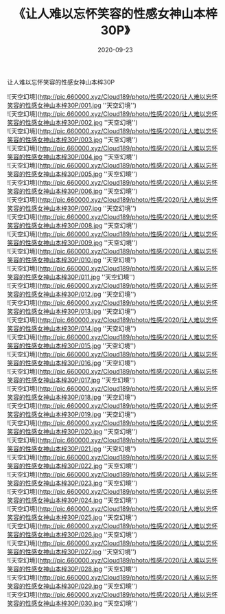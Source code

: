 ﻿---
layout: post
title:  《让人难以忘怀笑容的性感女神山本梓30P》
date:   2020-09-23
img: http://pic.660000.xyz/Cloud189/photo/性感/2020/让人难以忘怀笑容的性感女神山本梓30P/000.jpg
categories: [美女, 性感, 泳衣]
---

让人难以忘怀笑容的性感女神山本梓30P



![天空幻境](http://pic.660000.xyz/Cloud189/photo/性感/2020/让人难以忘怀笑容的性感女神山本梓30P/001.jpg ''天空幻境'') <br>
![天空幻境](http://pic.660000.xyz/Cloud189/photo/性感/2020/让人难以忘怀笑容的性感女神山本梓30P/002.jpg ''天空幻境'') <br>
![天空幻境](http://pic.660000.xyz/Cloud189/photo/性感/2020/让人难以忘怀笑容的性感女神山本梓30P/003.jpg ''天空幻境'') <br>
![天空幻境](http://pic.660000.xyz/Cloud189/photo/性感/2020/让人难以忘怀笑容的性感女神山本梓30P/004.jpg ''天空幻境'') <br>
![天空幻境](http://pic.660000.xyz/Cloud189/photo/性感/2020/让人难以忘怀笑容的性感女神山本梓30P/005.jpg ''天空幻境'') <br>
![天空幻境](http://pic.660000.xyz/Cloud189/photo/性感/2020/让人难以忘怀笑容的性感女神山本梓30P/006.jpg ''天空幻境'') <br>
![天空幻境](http://pic.660000.xyz/Cloud189/photo/性感/2020/让人难以忘怀笑容的性感女神山本梓30P/007.jpg ''天空幻境'') <br>
![天空幻境](http://pic.660000.xyz/Cloud189/photo/性感/2020/让人难以忘怀笑容的性感女神山本梓30P/008.jpg ''天空幻境'') <br>
![天空幻境](http://pic.660000.xyz/Cloud189/photo/性感/2020/让人难以忘怀笑容的性感女神山本梓30P/009.jpg ''天空幻境'') <br>
![天空幻境](http://pic.660000.xyz/Cloud189/photo/性感/2020/让人难以忘怀笑容的性感女神山本梓30P/010.jpg ''天空幻境'') <br>
![天空幻境](http://pic.660000.xyz/Cloud189/photo/性感/2020/让人难以忘怀笑容的性感女神山本梓30P/011.jpg ''天空幻境'') <br>
![天空幻境](http://pic.660000.xyz/Cloud189/photo/性感/2020/让人难以忘怀笑容的性感女神山本梓30P/012.jpg ''天空幻境'') <br>
![天空幻境](http://pic.660000.xyz/Cloud189/photo/性感/2020/让人难以忘怀笑容的性感女神山本梓30P/013.jpg ''天空幻境'') <br>
![天空幻境](http://pic.660000.xyz/Cloud189/photo/性感/2020/让人难以忘怀笑容的性感女神山本梓30P/014.jpg ''天空幻境'') <br>
![天空幻境](http://pic.660000.xyz/Cloud189/photo/性感/2020/让人难以忘怀笑容的性感女神山本梓30P/015.jpg ''天空幻境'') <br>
![天空幻境](http://pic.660000.xyz/Cloud189/photo/性感/2020/让人难以忘怀笑容的性感女神山本梓30P/016.jpg ''天空幻境'') <br>
![天空幻境](http://pic.660000.xyz/Cloud189/photo/性感/2020/让人难以忘怀笑容的性感女神山本梓30P/017.jpg ''天空幻境'') <br>
![天空幻境](http://pic.660000.xyz/Cloud189/photo/性感/2020/让人难以忘怀笑容的性感女神山本梓30P/018.jpg ''天空幻境'') <br>
![天空幻境](http://pic.660000.xyz/Cloud189/photo/性感/2020/让人难以忘怀笑容的性感女神山本梓30P/019.jpg ''天空幻境'') <br>
![天空幻境](http://pic.660000.xyz/Cloud189/photo/性感/2020/让人难以忘怀笑容的性感女神山本梓30P/020.jpg ''天空幻境'') <br>
![天空幻境](http://pic.660000.xyz/Cloud189/photo/性感/2020/让人难以忘怀笑容的性感女神山本梓30P/021.jpg ''天空幻境'') <br>
![天空幻境](http://pic.660000.xyz/Cloud189/photo/性感/2020/让人难以忘怀笑容的性感女神山本梓30P/022.jpg ''天空幻境'') <br>
![天空幻境](http://pic.660000.xyz/Cloud189/photo/性感/2020/让人难以忘怀笑容的性感女神山本梓30P/023.jpg ''天空幻境'') <br>
![天空幻境](http://pic.660000.xyz/Cloud189/photo/性感/2020/让人难以忘怀笑容的性感女神山本梓30P/024.jpg ''天空幻境'') <br>
![天空幻境](http://pic.660000.xyz/Cloud189/photo/性感/2020/让人难以忘怀笑容的性感女神山本梓30P/025.jpg ''天空幻境'') <br>
![天空幻境](http://pic.660000.xyz/Cloud189/photo/性感/2020/让人难以忘怀笑容的性感女神山本梓30P/026.jpg ''天空幻境'') <br>
![天空幻境](http://pic.660000.xyz/Cloud189/photo/性感/2020/让人难以忘怀笑容的性感女神山本梓30P/027.jpg ''天空幻境'') <br>
![天空幻境](http://pic.660000.xyz/Cloud189/photo/性感/2020/让人难以忘怀笑容的性感女神山本梓30P/028.jpg ''天空幻境'') <br>
![天空幻境](http://pic.660000.xyz/Cloud189/photo/性感/2020/让人难以忘怀笑容的性感女神山本梓30P/029.jpg ''天空幻境'') <br>
![天空幻境](http://pic.660000.xyz/Cloud189/photo/性感/2020/让人难以忘怀笑容的性感女神山本梓30P/030.jpg ''天空幻境'') <br>